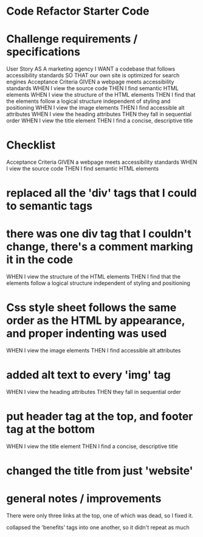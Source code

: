 # Code Refactor Starter Code

# Challenge requirements / specifications
User Story
AS A marketing agency
I WANT a codebase that follows accessibility standards
SO THAT our own site is optimized for search engines
Acceptance Criteria
GIVEN a webpage meets accessibility standards
WHEN I view the source code
THEN I find semantic HTML elements
WHEN I view the structure of the HTML elements
THEN I find that the elements follow a logical structure independent of styling and positioning
WHEN I view the image elements
THEN I find accessible alt attributes
WHEN I view the heading attributes
THEN they fall in sequential order
WHEN I view the title element
THEN I find a concise, descriptive title


# Checklist
Acceptance Criteria
GIVEN a webpage meets accessibility standards
WHEN I view the source code
THEN I find semantic HTML elements
# replaced all the 'div' tags that I could to semantic tags
# there was one div tag that I couldn't change, there's a comment marking it in the code

WHEN I view the structure of the HTML elements
THEN I find that the elements follow a logical structure independent of styling and positioning
# Css style sheet follows the same order as the HTML by appearance, and proper indenting was used

WHEN I view the image elements
THEN I find accessible alt attributes
# added alt text to every 'img' tag

WHEN I view the heading attributes
THEN they fall in sequential order
# put header tag at the top, and footer tag at the bottom

WHEN I view the title element
THEN I find a concise, descriptive title
# changed the title from just 'website'

# general notes / improvements
There were only three links at the top, one of which was dead, so I fixed it.

collapsed the 'benefits' tags into one another, so it didn't repeat as much


